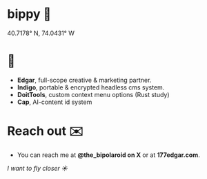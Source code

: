 # bippy 🚬
40.7178° N, 74.0431° W

# 🚀
- **Edgar**, full-scope creative & marketing partner.
- **Indigo**, portable & encrypted headless cms system.
- **DoitTools**, custom context menu options (Rust study)
- **Cap**, AI-content id system

# Reach out ✉️
- You can reach me at **@the_bipolaroid on X** or at **177edgar.com**.

*I want to fly closer ☀️*


<!---
bippolaroid/bippolaroid is a ✨ special ✨ repository because its `README.md` (this file) appears on your GitHub profile.
You can click the Preview link to take a look at your changes.
--->
